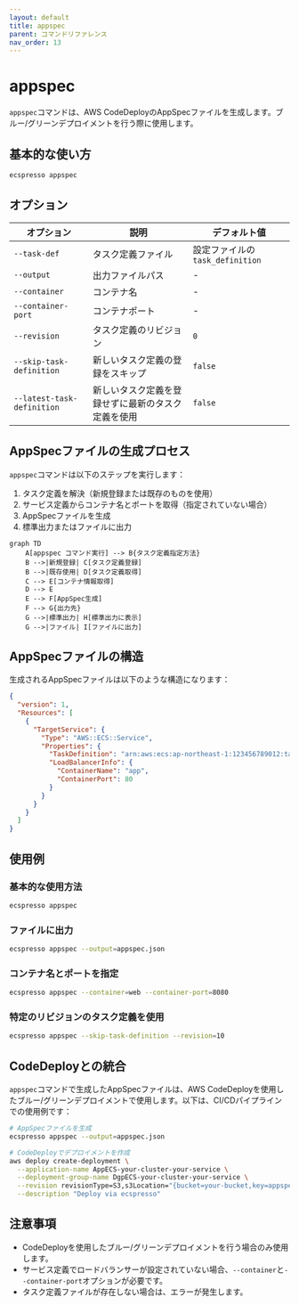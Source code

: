```yaml
---
layout: default
title: appspec
parent: コマンドリファレンス
nav_order: 13
---
```


# appspec

`appspec`コマンドは、AWS CodeDeployのAppSpecファイルを生成します。ブルー/グリーンデプロイメントを行う際に使用します。

## 基本的な使い方

```bash
ecspresso appspec
```

## オプション

| オプション | 説明 | デフォルト値 |
|------------|------|------------|
| `--task-def` | タスク定義ファイル | 設定ファイルの`task_definition` |
| `--output` | 出力ファイルパス | - |
| `--container` | コンテナ名 | - |
| `--container-port` | コンテナポート | - |
| `--revision` | タスク定義のリビジョン | `0` |
| `--skip-task-definition` | 新しいタスク定義の登録をスキップ | `false` |
| `--latest-task-definition` | 新しいタスク定義を登録せずに最新のタスク定義を使用 | `false` |

## AppSpecファイルの生成プロセス

`appspec`コマンドは以下のステップを実行します：

1. タスク定義を解決（新規登録または既存のものを使用）
2. サービス定義からコンテナ名とポートを取得（指定されていない場合）
3. AppSpecファイルを生成
4. 標準出力またはファイルに出力

```mermaid
graph TD
    A[appspec コマンド実行] --> B{タスク定義指定方法}
    B -->|新規登録| C[タスク定義登録]
    B -->|既存使用| D[タスク定義取得]
    C --> E[コンテナ情報取得]
    D --> E
    E --> F[AppSpec生成]
    F --> G{出力先}
    G -->|標準出力| H[標準出力に表示]
    G -->|ファイル| I[ファイルに出力]
```

## AppSpecファイルの構造

生成されるAppSpecファイルは以下のような構造になります：

```json
{
  "version": 1,
  "Resources": [
    {
      "TargetService": {
        "Type": "AWS::ECS::Service",
        "Properties": {
          "TaskDefinition": "arn:aws:ecs:ap-northeast-1:123456789012:task-definition/your-task-definition:3",
          "LoadBalancerInfo": {
            "ContainerName": "app",
            "ContainerPort": 80
          }
        }
      }
    }
  ]
}
```

## 使用例

### 基本的な使用方法

```bash
ecspresso appspec
```

### ファイルに出力

```bash
ecspresso appspec --output=appspec.json
```

### コンテナ名とポートを指定

```bash
ecspresso appspec --container=web --container-port=8080
```

### 特定のリビジョンのタスク定義を使用

```bash
ecspresso appspec --skip-task-definition --revision=10
```

## CodeDeployとの統合

`appspec`コマンドで生成したAppSpecファイルは、AWS CodeDeployを使用したブルー/グリーンデプロイメントで使用します。以下は、CI/CDパイプラインでの使用例です：

```bash
# AppSpecファイルを生成
ecspresso appspec --output=appspec.json

# CodeDeployでデプロイメントを作成
aws deploy create-deployment \
  --application-name AppECS-your-cluster-your-service \
  --deployment-group-name DgpECS-your-cluster-your-service \
  --revision revisionType=S3,s3Location="{bucket=your-bucket,key=appspec.json,bundleType=JSON}" \
  --description "Deploy via ecspresso"
```

## 注意事項

- CodeDeployを使用したブルー/グリーンデプロイメントを行う場合のみ使用します。
- サービス定義でロードバランサーが設定されていない場合、`--container`と`--container-port`オプションが必要です。
- タスク定義ファイルが存在しない場合は、エラーが発生します。
